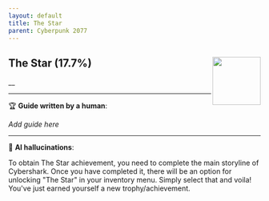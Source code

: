 ```yaml
---
layout: default
title: The Star
parent: Cyberpunk 2077
---
```


## The Star (17.7%) <img align="right" src="https://cdn.cloudflare.steamstatic.com/steamcommunity/public/images/apps/1091500/96506dab554565fd3dc78446a6df17040b353f16.jpg" width="96" height="96">

__

---

:trophy: **Guide written by a human**:

_Add guide here_

---

:robot: **AI hallucinations**:

To obtain The Star achievement, you need to complete the main storyline of Cybershark. Once you have completed it, there will be an option for unlocking "The Star" in your inventory menu. Simply select that and voila! You've just earned yourself a new trophy/achievement.
